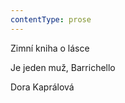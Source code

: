 ```yaml
---
contentType: prose
---
```


<section>

Zimní kniha o lásce

Je jeden muž, Barrichello

Dora Kaprálová

</section>
